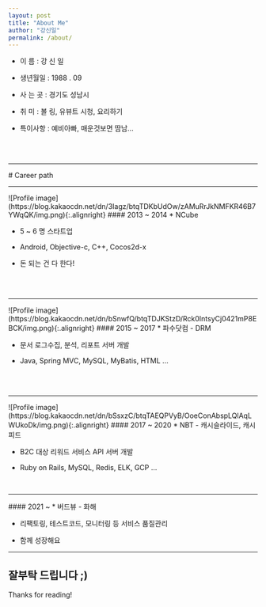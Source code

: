 ```yaml
---
layout: post
title: "About Me"
author: "강신일"
permalink: /about/
---
```

* 이 름 : 강 신 일

* 생년월일 : 1988 . 09

* 사 는 곳 : 경기도 성남시

* 취 미 : 볼 링, 유뷰트 시청, 요리하기

* 특이사항 : 예비아빠, 매운것보면 땀남...
<br>
<br>
<hr>
# Career path
<hr>
![Profile image](https://blog.kakaocdn.net/dn/3Iagz/btqTDKbUdOw/zAMuRrJkNMFKR46B7YWqQK/img.png){:.alignright}
#### 2013 ~ 2014
* NCube

* 5 ~ 6 명 스타트업

* Android, Objective-c, C++, Cocos2d-x

* 돈 되는 건 다 한다!
<br>
<br>
<hr>
![Profile image](https://blog.kakaocdn.net/dn/bSnwfQ/btqTDJKStzD/Rck0IntsyCj0421mP8EBCK/img.png){:.alignright}
#### 2015 ~ 2017
* 파수닷컴 - DRM

* 문서 로그수집, 분석, 리포트 서버 개발

* Java, Spring MVC, MySQL, MyBatis, HTML ...

<br>
<br>
<hr>
![Profile image](https://blog.kakaocdn.net/dn/bSsxzC/btqTAEQPVyB/OoeConAbspLQlAqLWUkoDk/img.png){:.alignright}
#### 2017 ~ 2020
* NBT - 캐시슬라이드, 캐시피드

* B2C 대상 리워드 서비스 API 서버 개발

* Ruby on Rails, MySQL, Redis, ELK, GCP ...

<br>
<hr>
#### 2021 ~
* 버드뷰 - 화해

* 리팩토링, 테스트코드, 모니터링 등 서비스 품질관리

* 함께 성장해요
<hr>

## 잘부탁 드립니다 ;)
Thanks for reading!
